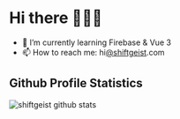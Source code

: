 # Hi there 👋💨👻

<!--
- 🔭 I’m currently working on ...
- 👯 I’m looking to collaborate on ...
- 🤔 I’m looking for help with ...
- 💬 Ask me about ...
- 😄 Pronouns: ...
- ⚡ Fun fact: ...
-->

- 🌱 I’m currently learning Firebase & Vue 3
- 📫 How to reach me: hi[@shiftgeist](//twitter.com/shiftgeist).com

## Github Profile Statistics

![shiftgeist github stats](https://github-readme-stats.vercel.app/api?username=shiftgeist&show_icons=true&icon_color=646262)
